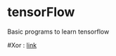 # tensorFlow
Basic programs to learn tensorflow

#Xor : [link](https://mohanmanju.github.io/tensorflow/xor/index.html)<br />
